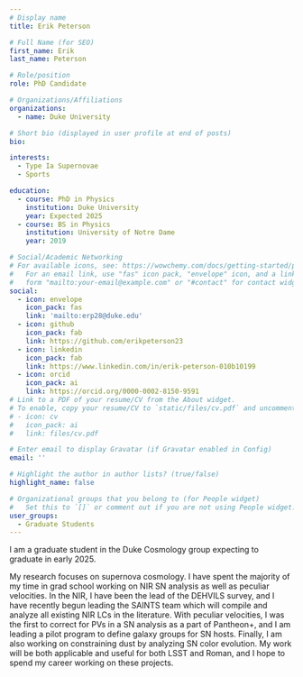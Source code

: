 ```yaml
---
# Display name
title: Erik Peterson

# Full Name (for SEO)
first_name: Erik
last_name: Peterson

# Role/position
role: PhD Candidate

# Organizations/Affiliations
organizations:
  - name: Duke University

# Short bio (displayed in user profile at end of posts)
bio:

interests:
  - Type Ia Supernovae
  - Sports

education:
  - course: PhD in Physics
    institution: Duke University
    year: Expected 2025
  - course: BS in Physics
    institution: University of Notre Dame
    year: 2019

# Social/Academic Networking
# For available icons, see: https://wowchemy.com/docs/getting-started/page-builder/#icons
#   For an email link, use "fas" icon pack, "envelope" icon, and a link in the
#   form "mailto:your-email@example.com" or "#contact" for contact widget.
social:
  - icon: envelope
    icon_pack: fas
    link: 'mailto:erp28@duke.edu'
  - icon: github
    icon_pack: fab
    link: https://github.com/erikpeterson23
  - icon: linkedin
    icon_pack: fab
    link: https://www.linkedin.com/in/erik-peterson-010b10199
  - icon: orcid
    icon_pack: ai
    link: https://orcid.org/0000-0002-8150-9591
# Link to a PDF of your resume/CV from the About widget.
# To enable, copy your resume/CV to `static/files/cv.pdf` and uncomment the lines below.
# - icon: cv
#   icon_pack: ai
#   link: files/cv.pdf

# Enter email to display Gravatar (if Gravatar enabled in Config)
email: ''

# Highlight the author in author lists? (true/false)
highlight_name: false

# Organizational groups that you belong to (for People widget)
#   Set this to `[]` or comment out if you are not using People widget.
user_groups:
  - Graduate Students
---
```


I am a graduate student in the Duke Cosmology group expecting to graduate in early 2025.

My research focuses on supernova cosmology. I have spent the majority of my time in grad school working on NIR SN analysis as well as peculiar velocities. In the NIR, I have been the lead of the DEHVILS survey, and I have recently begun leading the SAINTS team which will compile and analyze all existing NIR LCs in the literature. With peculiar velocities, I was the first to correct for PVs in a SN analysis as a part of Pantheon+, and I am leading a pilot program to define galaxy groups for SN hosts. Finally, I am also working on constraining dust by analyzing SN color evolution. My work will be both applicable and useful for both LSST and Roman, and I hope to spend my career working on these projects.